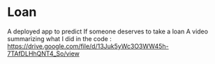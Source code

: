 # Loan
A deployed app to predict If someone deserves to take a loan
A video summarizing what I did in the code : https://drive.google.com/file/d/13Juk5yWc3O3WW45h-7TAfDLHhQNT4_So/view
